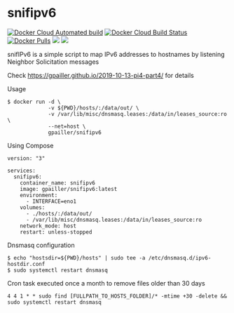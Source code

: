 # snifipv6
[![Docker Cloud Automated build](https://img.shields.io/docker/cloud/automated/gpailler/snifipv6)](https://hub.docker.com/r/gpailler/snifipv6/builds)
[![Docker Cloud Build Status](https://img.shields.io/docker/cloud/build/gpailler/snifipv6)](https://hub.docker.com/r/gpailler/snifipv6/builds)
[![Docker Pulls](https://img.shields.io/docker/pulls/gpailler/snifipv6.svg)](https://hub.docker.com/r/gpailler/snifipv6/)
[![](https://images.microbadger.com/badges/version/gpailler/snifipv6:latest.svg)](https://microbadger.com/images/gpailler/snifipv6:latest)
[![](https://images.microbadger.com/badges/image/gpailler/snifipv6:latest.svg)](https://microbadger.com/images/gpailler/snifipv6:latest)

snifIPv6 is a simple script to map IPv6 addresses to hostnames by listening Neighbor Solicitation messages

Check https://gpailler.github.io/2019-10-13-pi4-part4/ for details

Usage
```
$ docker run -d \
             -v ${PWD}/hosts/:/data/out/ \
             -v /var/lib/misc/dnsmasq.leases:/data/in/leases_source:ro \
             --net=host \
             gpailler/snifipv6
```

Using Compose
```
version: "3"

services:
  snifipv6:
    container_name: snifipv6
    image: gpailler/snifipv6:latest
    environment:
      - INTERFACE=eno1
    volumes:
      - ./hosts/:/data/out/
      - /var/lib/misc/dnsmasq.leases:/data/in/leases_source:ro
    network_mode: host
    restart: unless-stopped
```

Dnsmasq configuration
```
$ echo "hostsdir=${PWD}/hosts" | sudo tee -a /etc/dnsmasq.d/ipv6-hostdir.conf
$ sudo systemctl restart dnsmasq
```

Cron task executed once a month to remove files older than 30 days
```
4 4 1 * * sudo find [FULLPATH_TO_HOSTS_FOLDER]/* -mtime +30 -delete && sudo systemctl restart dnsmasq
```
